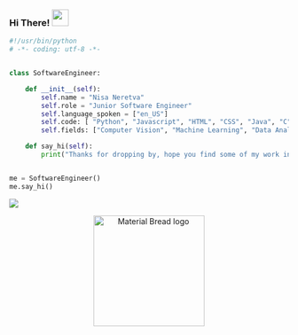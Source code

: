 ### Hi There!    <img src="https://raw.githubusercontent.com/MartinHeinz/MartinHeinz/master/wave.gif" width="30px">

```python
#!/usr/bin/python
# -*- coding: utf-8 -*-


class SoftwareEngineer:

    def __init__(self):
        self.name = "Nisa Neretva"
        self.role = "Junior Software Engineer"
        self.language_spoken = ["en_US"]
        self.code: [ "Python", "Javascript", "HTML", "CSS", "Java", "C"]
        self.fields: ["Computer Vision", "Machine Learning", "Data Analysis", "OOP", "Web Development"] 

    def say_hi(self):
        print("Thanks for dropping by, hope you find some of my work interesting.")


me = SoftwareEngineer()
me.say_hi()
```
![](https://media.giphy.com/media/RbDKaczqWovIugyJmW/giphy.gif)

<p align="center">
    <img width="200" src="https://media.giphy.com/media/RbDKaczqWovIugyJmW/giphy.gif" alt="Material Bread logo">
</p>
